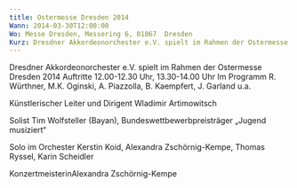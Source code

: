 ```yaml
---
title: Ostermesse Dresden 2014
Wann: 2014-03-30T12:00:00
Wo: Messe Dresden, Messering 6, 01067  Dresden
Kurz: Dresdner Akkordeonorchester e.V. spielt im Rahmen der Ostermesse Dresden 2014  - Im Programm R. Würthner, M.K. Oginski, A. Piazzolla, B. Kaempfert, J. Garland u.a 
---
```


Dresdner Akkordeonorchester e.V. spielt im Rahmen der Ostermesse Dresden 2014
Auftritte 12.00-12.30 Uhr, 13.30-14.00 Uhr
Im Programm R. Würthner, M.K. Oginski, A. Piazzolla, B. Kaempfert, J. Garland u.a.

Künstlerischer Leiter und Dirigent
Wladimir Artimowitsch

Solist
Tim Wolfsteller (Bayan), Bundeswettbewerbpreisträger „Jugend musiziert“

Solo im Orchester
Kerstin Koid, Alexandra Zschörnig-Kempe, Thomas Ryssel, Karin Scheidler
 
KonzertmeisterinAlexandra Zschörnig-Kempe